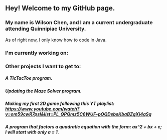 ## Hey! Welcome to my GitHub page.
### My name is Wilson Chen, and I am a current undergraduate attending Quinnipiac University. 
As of right now, I only know how to code in Java.


### I'm currently working on:

### Other projects I want to get to:
##### A TicTacToe program.
##### Updating the Maze Solver program.
##### Making my first 2D game following this YT playlist: https://www.youtube.com/watch?v=om59cwR7psI&list=PL_QPQmz5C6WUF-pOQDsbsKbaBZqXj4qSq
##### A program that factors a quadratic equation with the form: ax^2 + bx + c; I will start with only a = 1.

<!--
**WilsonC67/WilsonC67** is a ✨ _special_ ✨ repository because its `README.md` (this file) appears on your GitHub profile.

Here are some ideas to get you started:

- 🔭 I’m currently working on ...
- 🌱 I’m currently learning ...
- 👯 I’m looking to collaborate on ...
- 🤔 I’m looking for help with ...
- 💬 Ask me about ...
- 📫 How to reach me: ...
- 😄 Pronouns: ...
- ⚡ Fun fact: ...
-->
